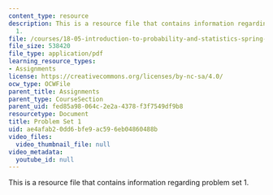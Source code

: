 ```yaml
---
content_type: resource
description: This is a resource file that contains information regarding problem set
  1.
file: /courses/18-05-introduction-to-probability-and-statistics-spring-2014/ae4afab20dd6bfe9ac596eb04860488b_MIT18_05S14_ps1.pdf
file_size: 538420
file_type: application/pdf
learning_resource_types:
- Assignments
license: https://creativecommons.org/licenses/by-nc-sa/4.0/
ocw_type: OCWFile
parent_title: Assignments
parent_type: CourseSection
parent_uid: fed85a98-064c-2e2a-4378-f3f7549df9b8
resourcetype: Document
title: Problem Set 1
uid: ae4afab2-0dd6-bfe9-ac59-6eb04860488b
video_files:
  video_thumbnail_file: null
video_metadata:
  youtube_id: null
---
```

This is a resource file that contains information regarding problem set 1.